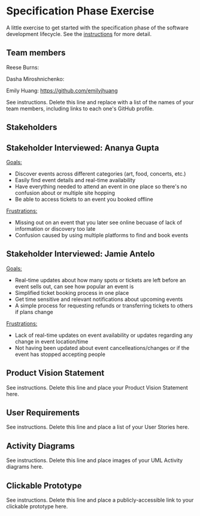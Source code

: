 # Specification Phase Exercise

A little exercise to get started with the specification phase of the software development lifecycle. See the [instructions](instructions.md) for more detail.

## Team members

Reese Burns:

Dasha Miroshnichenko: 

Emily Huang: https://github.com/emilyjhuang

See instructions. Delete this line and replace with a list of the names of your team members, including links to each one's GitHub profile.

## Stakeholders

## Stakeholder Interviewed: Ananya Gupta

<ins>Goals:</ins>
- Discover events across different categories (art, food, concerts, etc.)
- Easily find event details and real-time availability
- Have everything needed to attend an event in one place so there's no confusion about or multiple site hopping
- Be able to access tickets to an event you booked offline

<ins>Frustrations:</ins>
- Missing out on an event that you later see online becuase of lack of information or discovery too late
- Confusion caused by using multiple platforms to find and book events 

## Stakeholder Interviewed: Jamie Antelo

<ins>Goals:</ins>
-  Real-time updates about how many spots or tickets are left before an event sells out, can see how popular an event is
-  Simplified ticket booking process in one place
-  Get time sensitive and relevant notifications about upcoming events
-  A simple process for requesting refunds or transferring tickets to others if plans change
  
<ins>Frustrations:</ins>
- Lack of real-time updates on event availability or updates regarding any change in event location/time
- Not having been updated about event cancelleations/changes or if the event has stopped accepting people 

## Product Vision Statement

See instructions. Delete this line and place your Product Vision Statement here.

## User Requirements

See instructions. Delete this line and place a list of your User Stories here.

## Activity Diagrams

See instructions. Delete this line and place images of your UML Activity diagrams here.

## Clickable Prototype

See instructions. Delete this line and place a publicly-accessible link to your clickable prototype here.

